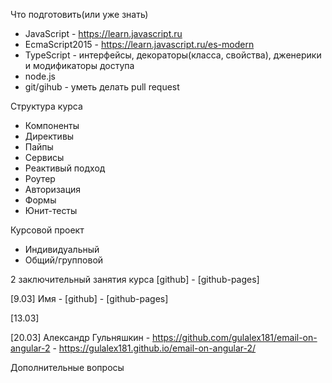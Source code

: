 Что подготовить(или уже знать)
- JavaScript - https://learn.javascript.ru
- EcmaScript2015 - https://learn.javascript.ru/es-modern
- TypeScript - интерфейсы, декораторы(класса, свойства), дженерики и модификаторы доступа
- node.js
- git/gihub - уметь делать pull request

Структура курса
- Компоненты
- Директивы
- Пайпы
- Сервисы
- Реактивый подход
- Роутер
- Авторизация
- Формы
- Юнит-тесты

Курсовой проект
- Индивидуальный
- Общий/групповой

2 заключительный занятия курса [github] - [github-pages]

[9.03]
Имя - [github] - [github-pages]

[13.03]

[20.03]
Александр Гульняшкин - https://github.com/gulalex181/email-on-angular-2 - https://gulalex181.github.io/email-on-angular-2/

Дополнительные вопросы
